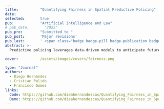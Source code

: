 ```yaml
---
title:          "Quantifying Fairness in Spatial Predictive Policing"
date:           
selected:       true
pub:            "Artificial Intelligence and Law"
# pub_date:       "2025"
pub_pre:        "Submitted to "
pub_post:       'Major revisions'
pub_last:       ' <span class="badge badge-pill badge-publication badge-success">Spotlight</span>'
abstract: >-
  Predictive policing leverages data-driven models to anticipate future criminal events and guide law enforcement strategies. However, concerns about algorithmic fairness have emerged, as these models risk perpetuating discrimination and inequities, particularly among vulnerable populations. While prior research has acknowledged the influence of disparities in crime reporting levels on these models, the extent of their impact on vulnerable populations remains insufficiently understood, posing a critical challenge in societies marked by high disparities. This study seeks to quantify the fairness of three prevalent density probability estimation models used in predictive security. Specifically, it examines their capacity to distribute benefits impartially across diverse populations in various spatial contexts. Real-world theft data were employed to calibrate three distinct predictive models, followed by the quantification of model fairness through two different measurement approaches. These measurements assess disparities in the granting of model benefits between two geographical areas-one focusing on the average prediction error benefit and the other on the utilization of the model for resource allocation. Results suggest that the predictive security models studied may be fair for the prediction but unfair over the use of the model for patrol allocation, with a maximum difference between the means of groups of 45% and an average of these differences of 12%. This highlights the nuanced nature of fairness considerations within predictive policing frameworks.

cover:          /assets/images/covers/fairness.png  

type: "Journal"
authors:
  - Diego Hernández
  - Cristian Pulido
  - Francisco Gómez
links:
  Code: https://github.com/dieahernandezcas/Quantifying_Fairness_in_Spatial_Predictive_Policing_Repository
  Demo: https://github.com/dieahernandezcas/Quantifying_Fairness_in_Spatial_Predictive_Policing_Repository/tree/main/Examples
---
```

